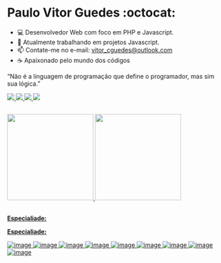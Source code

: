# Paulo Vitor Guedes :octocat:

- :computer: Desenvolvedor Web com foco em PHP e Javascript.
- 🌱 Atualmente trabalhando em projetos Javascript.
- 📫 Contate-me no e-mail: vitor_cguedes@outlook.com
- :coffee: Apaixonado pelo mundo dos códigos

“Não é a linguagem de programação que define o programador, mas sim sua lógica.”
  
 
 <div> 
  <a href="https://www.linkedin.com/in/paulo-vitor-guedes/" target="_blank">
	<img src="https://img.shields.io/badge/-LinkedIn-%230077B5?style=for-the-badge&logo=linkedin&logoColor=white" target="_blank">
  </a>
  
  <a href="mailto:vitor_cguedes@outlook.com">
	<img src="https://img.shields.io/badge/-Outlook-%ff8c00?style=for-the-badge&logo=gmail&logoColor=white" target="_blank">
  </a>
  
  <a href="https://discordapp.com/users/PauloVitorGuedes#0607" target="_blank" rel="noreferrer">
    <img src="https://img.shields.io/badge/Discord-7289DA?style=for-the-badge&logo=discord&logoColor=white" />
  </a> 
  
  <a href="https://api.whatsapp.com/send?phone=5521981513149" target="_blank" rel="noreferrer">
    <img src="https://img.shields.io/badge/WhatsApp-25D366?style=for-the-badge&logo=whatsapp&logoColor=white" />
  </a>
  
  
  
</div>

##

<div>
  <a href="https://github.com/paulovitorguedes">
  <img height="200em" src="https://github-readme-stats.vercel.app/api?username=paulovitorguedes&show_icons=true&theme=dark&include_all_commits=true&count_private=true"/>
  <img height="200em" src="https://github-readme-stats.vercel.app/api/top-langs/?username=paulovitorguedes&layout=compact&langs_count=12&theme=dark"/>
</div>

 ##

**Especialiade:**
  
  **Especialiade:**

![image](https://img.shields.io/badge/HTML5-E34F26?style=for-the-badge&logo=html5&logoColor=white)
![image](https://img.shields.io/badge/CSS3-1572B6?style=for-the-badge&logo=css3&logoColor=white)
![image](https://img.shields.io/badge/JavaScript-F7DF1E?style=for-the-badge&logo=javascript&logoColor=black)
![image](https://img.shields.io/badge/SASS-E34F26?style=for-the-badge&logo=SASS&logoColor=white)
![image](https://img.shields.io/badge/Bootstrap-1572B6?style=for-the-badge&logo=Bootstrap&logoColor=white)
![image](https://img.shields.io/badge/PHP-1572B6?style=for-the-badge&logo=PHP&logoColor=white)
![image](https://img.shields.io/badge/MySql-1572B6?style=for-the-badge&logo=Mysql&logoColor=black)
![image](https://img.shields.io/badge/AJAX-1572B6?style=for-the-badge&logo=AJAX&logoColor=white)
![image](https://img.shields.io/badge/JQuery-F7DF1E?style=for-the-badge&logo=JQuery&logoColor=black)

